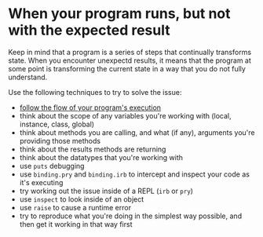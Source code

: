 # When your program runs, but not with the expected result

Keep in mind that a program is a series of steps that continually transforms state. When you encounter unexpectd results, it means that the program at some point is transforming the current state in a way that you do not fully understand.

Use the following techniques to try to solve the issue:

- [follow the flow of your program's execution]()
- think about the scope of any variables you're working with (local, instance, class, global)
- think about methods you are calling, and what (if any), arguments you're providing those methods
- think about the results methods are returning
- think about the datatypes that you're working with
- use `puts` debugging
- use `binding.pry` and `binding.irb` to intercept and inspect your code as it's executing
- try working out the issue inside of a REPL (`irb` or `pry`)
- use `inspect` to look inside of an object
- use `raise` to cause a runtime error
- try to reproduce what you're doing in the simplest way possible, and then get it working in that way first
